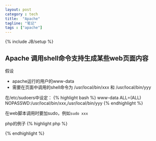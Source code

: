 ```yaml
---
layout: post
category : tech
title:  "Apache"
tagline: "笔记"
tags : ["apache"] 
---
```

{% include JB/setup %}

## Apache 调用shell命令支持生成某些web页面内容

假设
- apache运行的用户的www-data
- 需要在页面中调用的shell命令为 /usr/local/bin/xxx 和 /usr/local/bin/yyy

在/etc/sudoers中设定：
{% highlight bash %}
www-data  ALL=(ALL) NOPASSWD:/usr/local/bin/xxx,/usr/local/bin/yyy
{% endhighlight %}

在web脚本调用时要加sudo，例如``sudo xxx``

php的例子
{% highlight php %}
<?php
$id = shell_exec("sudo xxx");
echo $id;
?>     
{% endhighlight %}
